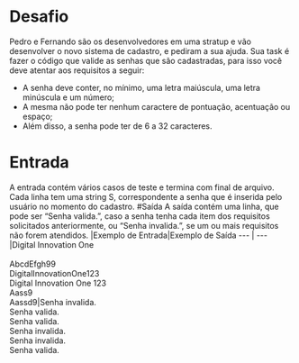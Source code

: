 # Desafio
Pedro e Fernando são os desenvolvedores em uma stratup e vão desenvolver o
novo sistema de cadastro, e pediram a sua ajuda. Sua task é fazer o código
que valide as senhas que são cadastradas, para isso você deve atentar aos
requisitos a seguir:
- A senha deve conter, no mínimo, uma letra maiúscula, uma letra minúscula
  e um número;
- A mesma não pode ter nenhum caractere de pontuação, acentuação ou espaço;
- Além disso, a senha pode ter de 6 a 32 caracteres.
# Entrada
A entrada contém vários casos de teste e termina com final de arquivo. Cada
linha tem uma string S, correspondente a senha que é inserida pelo usuário
no momento do cadastro.
#Saída
A saída contém uma linha, que pode ser “Senha valida.”, caso a senha tenha
cada item dos requisitos solicitados anteriormente, ou “Senha invalida.”,
se um ou mais requisitos não forem atendidos.
|Exemplo de Entrada|Exemplo de Saída
--- | ---
|Digital Innovation One</br></br>AbcdEfgh99</br>DigitalInnovationOne123</br>Digital Innovation One 123</br>Aass9</br>Aassd9|Senha invalida.</br>Senha valida.</br>Senha valida.</br>Senha invalida.</br>Senha invalida.</br>Senha valida.</br>